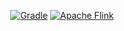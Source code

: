 <div align="center">
<!-- NOTE: The empty line is required for center to work.-->

[![Gradle](https://img.shields.io/badge/Gradle-02303A.svg?style=for-the-badge&logo=Gradle&logoColor=white&labelColor=blue)]()
[![Apache Flink](https://img.shields.io/badge/Apache%20Flink-E6526F?style=for-the-badge&logo=Apache%20Flink&logoColor=white)]()
</div>
